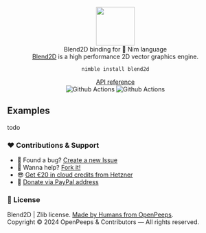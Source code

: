 <p align="center">
  <img src="https://github.com/openpeeps/PKG/blob/main/.github/logo.png" width="90px"><br>
  Blend2D binding for 👑 Nim language<br>
  <a href="https://github.com/blend2d/blend2d">Blend2D</a> is a high performance 2D vector graphics engine.
</p>

<p align="center">
  <code>nimble install blend2d</code>
</p>

<p align="center">
  <a href="https://github.com/">API reference</a><br>
  <img src="https://github.com/openpeeps/blend2d/workflows/test/badge.svg" alt="Github Actions">  <img src="https://github.com/openpeeps/blend2d/workflows/docs/badge.svg" alt="Github Actions">
</p>

## Examples
todo

### ❤ Contributions & Support
- 🐛 Found a bug? [Create a new Issue](https://github.com/openpeeps/blend2d-nim/issues)
- 👋 Wanna help? [Fork it!](https://github.com/openpeeps/blend2d-nim/fork)
- 😎 [Get €20 in cloud credits from Hetzner](https://hetzner.cloud/?ref=Hm0mYGM9NxZ4)
- 🥰 [Donate via PayPal address](https://www.paypal.com/donate/?hosted_button_id=RJK3ZTDWPL55C)

### 🎩 License
Blend2D | Zlib license. [Made by Humans from OpenPeeps](https://github.com/openpeeps).<br>
Copyright &copy; 2024 OpenPeeps & Contributors &mdash; All rights reserved.

